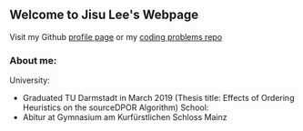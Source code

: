 ## Welcome to Jisu Lee's Webpage

Visit my Github [profile page](https://github.com/lee195/) or my [coding problems repo](https://github.com/lee195/coding-problems)

### About me:

University:
- Graduated TU Darmstadt in March 2019 (Thesis title: Effects of Ordering Heuristics on the sourceDPOR Algorithm)
School:
- Abitur at Gymnasium am Kurfürstlichen Schloss Mainz
